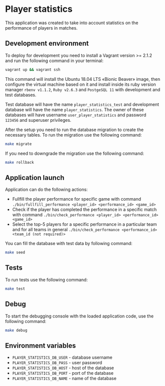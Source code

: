 # Player statistics

This application was created to take into account statistics on the performance of players in matches.

## Development environment

To deploy for development you need to install a Vagrant version >= 2.1.2 and run the following command in your terminal:

```sh
vagrant up && vagrant ssh
```

This command will install the Ubuntu 18.04 LTS «Bionic Beaver» image, then configure the virtual machine based on it and install inside its ruby version manager `rbenv v1.1.2`, `Ruby v2.6.3` and `PostgeSQL 11` with development and test databases.

Test database will have the name `player_statistics_test` and development database will have the name `player_statistics`. The owner of these databases will have username `user_player_statistics` and password `123456` and superuser privileges.

After the setup you need to run the database migration to create the necessary tables. To run the migration use the following command:

```sh
make migrate
```

If you need to downgrade the migration use the following command:

```sh
make rollback
```

## Application launch

Application can do the following actions:

* Fullfill the player performance for specific game with command `./bin/fullfill_performance <player_id> <performance_id> <game_id>`
* Check if the player has completed the performance in a specific match with command `./bin/check_performance <player_id> <performance_id> <game_id>`
* Select the top-5 players for a specific performance in a particular team and for all teams in general `./bin/check_performance <performance_id> <team_id (not required)>`

You can fill the database with test data by following command:

```sh
make seed
```

## Tests

To run tests use the following command:

```sh
make test
```

## Debug

To start the debugging console with the loaded application code, use the following command:

```sh
make debug
```

## Environment variables

* `PLAYER_STATISTICS_DB_USER` - database username
* `PLAYER_STATISTICS_DB_PASS` - user password
* `PLAYER_STATISTICS_DB_HOST` - host of the database
* `PLAYER_STATISTICS_DB_PORT` - port of the database
* `PLAYER_STATISTICS_DB_NAME` - name of the database

